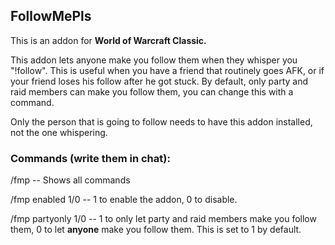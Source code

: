 ## FollowMePls

This is an addon for **World of Warcraft Classic.** 

This addon lets anyone make you follow them when they whisper you "!follow". This is useful when you have a friend that routinely goes AFK, or if your friend loses his follow after he got stuck. By default, only party and raid members can make you follow them, you can change this with a command.

Only the person that is going to follow needs to have this addon installed, not the one whispering.

### Commands (write them in chat):

/fmp -- Shows all commands

/fmp enabled 1/0 -- 1 to enable the addon, 0 to disable.

/fmp partyonly 1/0 -- 1 to only let party and raid members make you follow them, 0 to let **anyone** make you follow them. This is set to 1 by default.
